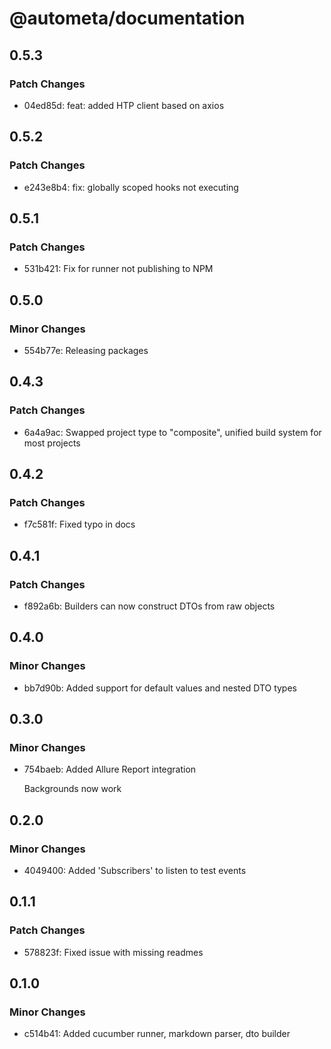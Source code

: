 # @autometa/documentation

## 0.5.3

### Patch Changes

- 04ed85d: feat: added HTP client based on axios

## 0.5.2

### Patch Changes

- e243e8b4: fix: globally scoped hooks not executing

## 0.5.1

### Patch Changes

- 531b421: Fix for runner not publishing to NPM

## 0.5.0

### Minor Changes

- 554b77e: Releasing packages

## 0.4.3

### Patch Changes

- 6a4a9ac: Swapped project type to "composite", unified build system for most projects

## 0.4.2

### Patch Changes

- f7c581f: Fixed typo in docs

## 0.4.1

### Patch Changes

- f892a6b: Builders can now construct DTOs from raw objects

## 0.4.0

### Minor Changes

- bb7d90b: Added support for default values and nested DTO types

## 0.3.0

### Minor Changes

- 754baeb: Added Allure Report integration

  Backgrounds now work

## 0.2.0

### Minor Changes

- 4049400: Added 'Subscribers' to listen to test events

## 0.1.1

### Patch Changes

- 578823f: Fixed issue with missing readmes

## 0.1.0

### Minor Changes

- c514b41: Added cucumber runner, markdown parser, dto builder
